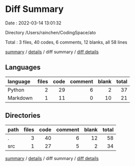 # Diff Summary

Date : 2022-03-14 13:01:32

Directory /Users/rainchen/CodingSpace/ato

Total : 3 files,  40 codes, 6 comments, 12 blanks, all 58 lines

[summary](results.md) / [details](details.md) / diff summary / [diff details](diff-details.md)

## Languages
| language | files | code | comment | blank | total |
| :--- | ---: | ---: | ---: | ---: | ---: |
| Python | 2 | 29 | 6 | 2 | 37 |
| Markdown | 1 | 11 | 0 | 10 | 21 |

## Directories
| path | files | code | comment | blank | total |
| :--- | ---: | ---: | ---: | ---: | ---: |
| . | 3 | 40 | 6 | 12 | 58 |
| src | 1 | 27 | 5 | 2 | 34 |

[summary](results.md) / [details](details.md) / diff summary / [diff details](diff-details.md)